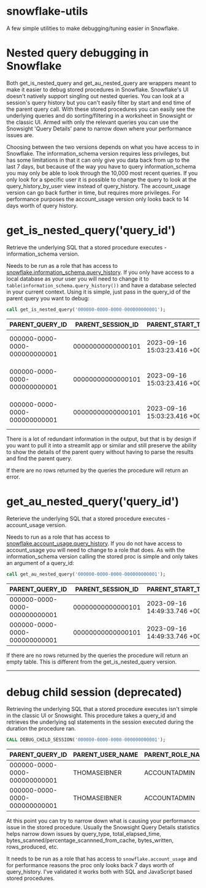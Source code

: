 # snowflake-utils

A few simple utilities to make debugging/tuning easier in Snowflake. 

# Nested query debugging in Snowflake

Both get_is_nested_query and get_au_nested_query are wrappers meant to make it easier to debug stored procedures in Snowflake. Snowflake's UI doesn't natively support singling out nested queries. You can look at a session's query history but you can't easily filter by start and end time of the parent query call. With these stored procedures you can easily see the underlying queries and do sorting/filtering in a worksheet in Snowsight or the classic UI. Armed with only the relevant queries you can use the Snowsight 'Query Details' pane to narrow down where your performance issues are.

Choosing between the two versions depends on what you have access to in Snowflake. The information_schema version requires less privileges, but has some limitations in that it can only give you data back from up to the last 7 days, but because of the way you have to query information_schema you may only be able to look through the 10,000 most recent queries. If you only look for a specific user it is possible to change the query to look at the query_history_by_user view instead of query_history. The account_usage version can go back further in time, but requires more privileges. For performance purposes the account_usage version only looks back to 14 days worth of query history. 

# get_is_nested_query('query_id')

Retrieve the underlying SQL that a stored procedure executes - information_schema version. 

Needs to be run as a role that has access to [snowflake.information_schema.query_history](https://docs.snowflake.com/en/sql-reference/functions/query_history). If you only have access to a local database as your user you will need to change it to `table(information_schema.query_history())` and have a database selected in your current context. Using it is simple, just pass in the query_id of the parent query you want to debug:

```SQL
call get_is_nested_query('000000-0000-0000-000000000001');
```
|PARENT_QUERY_ID|PARENT_SESSION_ID|PARENT_START_TIME|PARENT_END_TIME|PARENT_ELAPSED_TIME|PARENT_USER_NAME|PARENT_ROLE_NAME|PARENT_QUERY_TEXT|PARENT_EXECUTION_STATUS|PARENT_ERROR_CODE|PARENT_ERROR_MESSAGE|QUERY_ID|QUERY_TEXT|...|
|---|---|---|---|---|---|---|---|---|---|---|---|---|---|
|000000-0000-0000-000000000001|00000000000000101|2023-09-16 15:03:23.416 +0000|2023-09-16 15:03:33.216 +0000|9,800|THOMASEIBNER|PRD_ADM_FR|call get_is_nested_query('000000-0000-0000-000000000001');|SUCCESS|NULL|NULL|000000-0000-0000-000000000001|call get_is_nested_query('000000-0000-0000-000000000001');|... rest of information_schema.query_history columns|
|000000-0000-0000-000000000001|00000000000000101|2023-09-16 15:03:23.416 +0000|2023-09-16 15:03:33.216 +0000|9,800|THOMASEIBNER|PRD_ADM_FR|call get_is_nested_query('000000-0000-0000-000000000001');|SUCCESS|NULL|NULL|000000-0000-0000-000000000002|WITH sessions as (select qh.query_id as parent_query_id, |... rest of information_schema.query_history columns|
|000000-0000-0000-000000000001|00000000000000101|2023-09-16 15:03:23.416 +0000|2023-09-16 15:03:33.216 +0000|9,800|THOMASEIBNER|PRD_ADM_FR|call get_is_nested_query('000000-0000-0000-000000000001');|SUCCESS|NULL|NULL|000000-0000-0000-000000000003|select last_query.*,                         qh.*|... rest of information_schema.query_history columns|

There is a lot of redundant information in the output, but that is by design if you want to pull it into a streamlit app or similar and still preserve the ability to show the details of the parent query without having to parse the results and find the parent query. 

If there are no rows returned by the queries the procedure will return an error. 

# get_au_nested_query('query_id')

Reterieve the underlying SQL that a stored procedure executes - account_usage version.

Needs to run as a role that has access to [snowflake.account_usage.query_history](https://docs.snowflake.com/en/sql-reference/account-usage/query_history.html). If you do not have access to account_usage you will need to change to a role that does. As with the information_schema version calling the stored proc is simple and only takes an argument of a query_id:

```SQL
call get_au_nested_query('000000-0000-0000-000000000001');
```
|PARENT_QUERY_ID|PARENT_SESSION_ID|PARENT_START_TIME|PARENT_END_TIME|PARENT_ELAPSED_TIME|PARENT_USER_NAME|PARENT_ROLE_NAME|PARENT_QUERY_TEXT|PARENT_EXECUTION_STATUS|PARENT_ERROR_CODE|PARENT_ERROR_MESSAGE|QUERY_ID|QUERY_TEXT|...|
|---|---|---|---|---|---|---|---|---|---|---|---|---|---|
|000000-0000-0000-000000000001|00000000000000101|2023-09-16 14:49:33.746 +0000|2023-09-16 14:50:01.856 +0000|28,110|THOMASEIBNER|PRD_ADM_FR|call get_au_nested_query('000000-0000-0000-000000000001');|SUCCESS|NULL|NULL|000000-0000-0000-000000000001|call get_au_nested_query('000000-0000-0000-000000000001');|... rest of snowflake.account_usage.query_history columns|
|000000-0000-0000-000000000001|00000000000000101|2023-09-16 14:49:33.746 +0000|2023-09-16 14:50:01.856 +0000|28,110|THOMASEIBNER|PRD_ADM_FR|call get_au_nested_query('000000-0000-0000-000000000001');|SUCCESS|NULL|NULL|000000-0000-0000-000000000002|WITH sessions as (select qh.query_id as parent_query_id, |... rest of snowflake.account_usage.query_history columns|

If there are no rows returned by the queries the procedure will return an empty table. This is different from the get_is_nested_query version.

---

# debug child session (deprecated)

Retrieving the underlying SQL that a stored procedure executes isn't simple in the classic UI or Snowsight. This procedure takes a query_id and retrieves the underlying sql statements in the session executed during the duration the procedure ran. 

```SQL
CALL DEBUG_CHILD_SESSION('000000-0000-0000-000000000001');
```
|PARENT_QUERY_ID|PARENT_USER_NAME|PARENT_ROLE_NAME|PARENT_EXECUTION_STATUS|PARENT_ERROR_CODE|PARENT_ERROR_MESSAGE|PARENT_QUERY_TEXT|QUERY_ID|QUERY_TEXT|...|
|---|---|---|---|---|---|---|---|---|---|
|000000-0000-0000-000000000001|THOMASEIBNER|ACCOUNTADMIN|SUCCESS|NULL|NULL|CALL DEBUG_CHILD_SESSION('000000-0000-0000-000000000001');|000000-0000-0000-000000000001|CALL DEBUG_CHILD_SESSION('000000-0000-0000-000000000001');|... rest of query_history columns|
|000000-0000-0000-000000000001|THOMASEIBNER|ACCOUNTADMIN|SUCCESS|NULL|NULL|CALL DEBUG_CHILD_SESSION('000000-0000-0000-000000000001');|000000-0000-0000-000000000002|"(WITH running_sessions as (..  order by qh.start_time asc)"|... rest of query_history columns|

At this point you can try to narrow down what is causing your performance issue in the stored procedure. Usually the Snowsight Query Details statistics helps narrow down issues by query_type, total_elapsed_time, bytes_scanned/percentage_scannned_from_cache, bytes_written, rows_produced, etc. 

It needs to be run as a role that has access to `snowflake.account_usage` and for performance reasons the proc only looks back 7 days worth of query_history. I've validated it works both with SQL and JavaScript based stored procedures.

